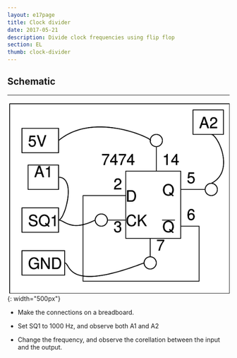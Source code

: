 ```yaml
---
layout: e17page
title: Clock divider
date: 2017-05-21
description: Divide clock frequencies using flip flop
section: EL
thumb: clock-divider
---
```

## Schematic
___		
![](images/schematics/clock-divider.png){: width="500px"}

- Make the connections on a breadboard.

- Set SQ1 to 1000 Hz, and observe both A1 and A2

- Change the frequency, and observe the corellation between the input and the output.


